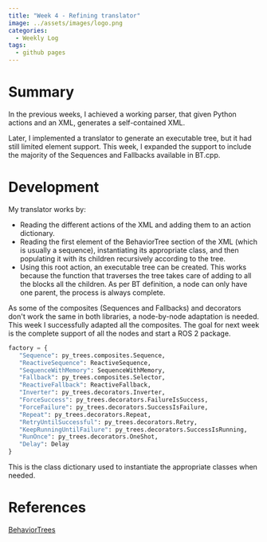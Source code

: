 ```yaml
---
title: "Week 4 - Refining translator"
image: ../assets/images/logo.png
categories:
  - Weekly Log
tags:
  - github pages
---
```


# Summary

In the previous weeks, I achieved a working parser, that given Python actions and an XML, generates a self-contained XML. 

Later, I implemented a translator to generate an executable tree, but it had still limited element support. This week, I expanded the support to include the majority of the Sequences and Fallbacks available in BT.cpp.

# Development

My translator works by: 

* Reading the different actions of the XML and adding them to an action dictionary.
* Reading the first element of the BehaviorTree section of the XML (which is usually a sequence), instantiating its appropriate class, and then populating it with its children recursively according to the tree.
* Using this root action, an executable tree can be created. This works because the function that traverses the tree takes care of adding to all the blocks all the children. As per BT definition, a node can only have one parent, the process is always complete.

 As some of the composites (Sequences and Fallbacks) and decorators don't work the same in both libraries, a node-by-node adaptation is needed. This week I successfully adapted all the composites. The goal for next week is the complete support of all the nodes and start a ROS 2 package. 

 ```python
factory = {
    "Sequence": py_trees.composites.Sequence,
    "ReactiveSequence": ReactiveSequence,
    "SequenceWithMemory": SequenceWithMemory,
    "Fallback": py_trees.composites.Selector,
    "ReactiveFallback": ReactiveFallback,
    "Inverter": py_trees.decorators.Inverter,
    "ForceSuccess": py_trees.decorators.FailureIsSuccess,
    "ForceFailure": py_trees.decorators.SuccessIsFailure,
    "Repeat": py_trees.decorators.Repeat,
    "RetryUntilSuccessful": py_trees.decorators.Retry,
    "KeepRunningUntilFailure": py_trees.decorators.SuccessIsRunning,
    "RunOnce": py_trees.decorators.OneShot,
    "Delay": Delay
}
```

This is the class dictionary used to instantiate the appropriate classes when needed. 

# References

[BehaviorTrees](https://github.com/JdeRobot/BehaviorTrees/tree/main)
